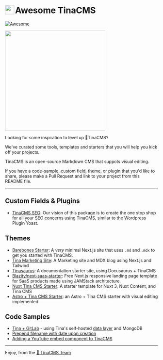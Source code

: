 # <a href="https://tina.io"><img src="tina-icon.png" align="left" width="30"></a> Awesome TinaCMS 

[![Awesome](https://awesome.re/badge-flat.svg)](https://awesome.re)  

<img src="https://mcusercontent.com/1fea337bee20e7270d025ea8a/images/7b5a4174-310d-e73f-1fff-91cab5dccaef.jpg" width="330">

Looking for some inspiration to level up 🦙TinaCMS?

We've curated some tools, templates and starters that you will help you kick off your projects.

TinaCMS is an open-source Markdown CMS that suppots visual editing.

If you have a code-sample, custom field, theme, or plugin that you'd like to share, please make a Pull Request and link to your project from this README file.


---

## Custom Fields & Plugins

* [TinaCMS SEO](https://github.com/pcode-at/tinacms-seo): Our vision of this package is to create the one stop shop for all your SEO concerns using TinaCMS, similar to the Wordpress Plugin Yoast.


## Themes
* [Barebones Starter](https://github.com/tinacms/tina-barebones-starter): A *very* minimal Next.js site that uses `.md` and `.mdx` to get you started with TinaCMS. 
* [Tina Marketing Site](https://github.com/tinacms/tina-cloud-starter): A Marketing site and MDX blog using Next.js and Tailwind
* [Tinasaurus](https://github.com/tinacms/tinasaurus): A documentation starter site, using Docusaurus + TinaCMS
* [Blazity/next-saas-starter](https://github.com/Blazity/next-saas-starter): Free Next.js responsive landing page template for SaaS products made using JAMStack architecture.
* [Nuxt Tina CMS Starter](https://github.com/mmgolden/nuxt-tinacms-starter): A starter template for Nuxt 3, Nuxt Content, and Tina CMS
* [Astro + Tina CMS Starter](https://github.com/klrfl/simple-blog-with-tina): an Astro + Tina CMS starter with visual editing implemented


## Code Samples 
* [Tina + GitLab](https://gist.github.com/jakobmeusburger/43f47da2c99c075bba90e8463c845069) - using Tina's self-hosted [data layer](https://github.com/tinacms/tinacms/discussions/3589) and MongoDB
* [Prepend filename with date upon creation](https://gist.github.com/scottgallant/702b50eb2f473c47ce905aa531a106e5#file-config-ts-L8-L15)
* [Adding a YouTube embed component to TinaCMS](https://www.delosian.pro/articles/adding-a-youtube-embed-component-to-tinacms)

---

Enjoy, from the [🦙 TinaCMS Team](https://tina.io)

